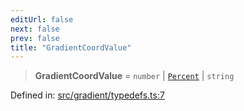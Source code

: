 ```yaml
---
editUrl: false
next: false
prev: false
title: "GradientCoordValue"
---
```


> **GradientCoordValue** = `number` \| [`Percent`](/api/type-aliases/percent/) \| `string`

Defined in: [src/gradient/typedefs.ts:7](https://github.com/fabricjs/fabric.js/blob/e114448a1bce9b68a3e1bba337bc0c83a35c1aa5/src/gradient/typedefs.ts#L7)
